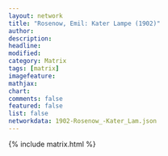 ```yaml
---
layout: network
title: "Rosenow, Emil: Kater Lampe (1902)"
author:
description:
headline:
modified:
category: Matrix
tags: [matrix]
imagefeature: 
mathjax: 
chart: 
comments: false
featured: false
list: false
networkdata: 1902-Rosenow_-Kater_Lam.json
---
```

{% include matrix.html %}
